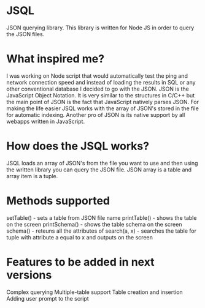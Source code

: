 # JSQL
JSON querying library.
This library is written for Node JS in order to query the JSON files.

# What inspired me?
I was working on Node script that would automatically test the ping and network connection speed and instead of loading the results in SQL or any other conventional database I decided to go with the JSON. JSON is the JavaScript Object Notation. It is very similar to the structures in C/C++ but the main point of JSON is the fact that JavaScript natively parses JSON. For making the life easier JSQL works with the array of JSON's stored in the file for automatic indexing. Another pro of JSON is its native support by all webapps written in JavaScript.

# How does the JSQL works?
JSQL loads an array of JSON's from the file you want to use and then using the written library you can query the JSON file.
JSON array is a table and array item is a tuple.

# Methods supported
setTable() - sets a table from JSON file name
printTable() - shows the table on the screen
printSchema() - shows the table schema on the screen
schema() - reteuns all the attributes of 
search(a, x) - searches the table for tuple with attribute a equal to x and outputs on the screen



# Features to be added in next versions
Complex querying
Multiple-table support
Table creation and insertion
Adding user prompt to the script

